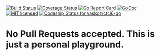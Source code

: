[![Build Status](https://travis-ci.org/vaskoz/ctci6-go.svg?branch=master)](https://travis-ci.org/vaskoz/ctci6-go)
[![Coverage Status](https://coveralls.io/repos/github/vaskoz/ctci6-go/badge.svg?branch=master)](https://coveralls.io/github/vaskoz/ctci6-go?branch=master)
[![Go Report Card](https://goreportcard.com/badge/github.com/vaskoz/ctci6-go)](https://goreportcard.com/report/github.com/vaskoz/ctci6-go)
[![GoDoc](https://godoc.org/github.com/vaskoz/ctci6-go?status.svg)](https://godoc.org/github.com/vaskoz/ctci6-go)
[![MIT licensed](https://img.shields.io/badge/license-MIT-blue.svg)](./LICENSE.txt)
[ ![Codeship Status for vaskoz/ctci6-go](https://app.codeship.com/projects/3b603f60-a8ee-0136-461d-2e81db55a1d0/status?branch=master)](https://app.codeship.com/projects/308647)

# No Pull Requests accepted. This is just a personal playground.
